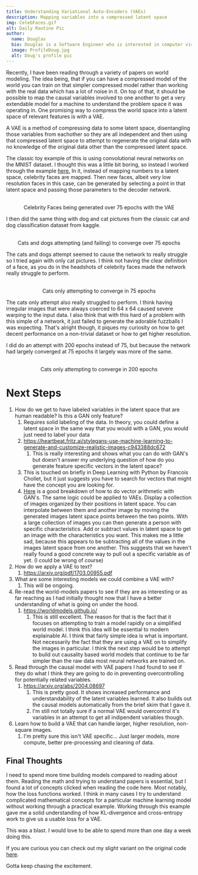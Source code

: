 ```yaml
---
title: Understanding Variational Auto-Encoders (VAEs)
description: Mapping variables into a compressed latent space
img: CelebFaces.gif
alt: Daily Routine Pic
author:
  name: Douglas
  bio: Douglas is a Software Engineer who is interested in computer vision and our quest for strong AI. He also is constantly looking for ways to push the envelope of his personal mental and physical fitness.
  image: ProfileDoug.jpg
  alt: Doug's profile pic
---
```


Recently, I have been reading through a variety of papers on world modeling. The idea being, that if you can have a compressed model of the world you can train on that simpler compressed model rather than working with the real data which has a lot of noise in it. On top of that, it should be possible to map the causal variables involved to one another to get a very extendable model for a machine to understand the problem space it was operating in. One promising way to compress the world space into a latent space of relevant features is with a VAE.

A VAE is a method of compressing data to some latent space, disentangling those variables from eachother so they are all independent and then using that compressed latent space to attempt to regenerate the original data with no knowledge of the original data other than the compressed latent space. 

The classic toy example of this is using convolutional neural networks on the MNIST dataset. I thought this was a little bit boring, so instead I worked through the example [here.](https://debuggercafe.com/generating-fictional-celebrity-faces-using-convolutional-variational-autoencoder-and-pytorch/) In it, instead of mapping numbers to a latent space, celebrity faces are mapped. Then new faces, albeit very low resolution faces in this case, can be generated by selecting a point in that latent space and passing those parameters to the decoder network.

<p align="center">
<v-image src="/CelebFaces.gif" alt="Celebrity Face convergance"></v-image>
<br/>
Celebrity Faces being generated over 75 epochs with the VAE
</p>

I then did the same thing with dog and cat pictures from the classic cat and dog classification dataset from kaggle.

<p align="center">
<v-image src="/gen_catsNDogs.gif" alt="Cats and Dogs convergance"></v-image>
<br/>
Cats and dogs attempting (and failing) to converge over 75 epochs
</p>

The cats and dogs attempt seemed to cause the network to really struggle so I tried again with only cat pictures. I think not having the clear definition of a face, as you do in the headshots of celebrity faces made the network really struggle to perform.

<p align="center">
<v-image src="/gen_cats75Epochs.gif" alt="Cats only convergance"></v-image>
<br/>
Cats only attempting to converge in 75 epochs
</p>

The cats only attempt also really struggled to perform. I think having irregular images that were always coerced to 64 x 64 caused severe warping to the input data. I also think that with this hard of a problem with this simple of a network, it just failed to generate the adorable fuzzballs I was expecting. That's alright though, it piques my curiosity on how to get decent performance on a non-trivial dataset or how to get higher resolution.

I did do an attempt with 200 epochs instead of 75, but because the network had largely converged at 75 epochs it largely was more of the same.

<p align="center">
    <v-image src="/gen_cats200Epochs.gif" alt="Cats only convergance 200 epochs" style="width: 30vw"></v-image>
    <v-image src="/gen_cats200EpochLoss.jpg" alt="Cats only convergance 200 epoch loss" style="width: 30vw"></v-image>
<br/>
Cats only attempting to converge in 200 epochs
</p>


# Next Steps

1. How do we get to have labeled variables in the latent space that are human readable? Is this a GAN only feature?
    1. Requires solid labeling of the data. In theory, you could define a latent space in the same way that you would with a GAN, you would just need to label your data 
    1. https://heartbeat.fritz.ai/stylegans-use-machine-learning-to-generate-and-customize-realistic-images-c943388dc672
        1. This is really interesting and shows what you can do with GAN's but doesn't answer my underlying question of how do you generate feature specific vectors in the latent space?
    1. This is touched on briefly in Deep Learning with Python by Francois Chollet, but it just suggests you have to search for vectors that might have the concept you are looking for.
    1. [Here](https://machinelearningmastery.com/how-to-interpolate-and-perform-vector-arithmetic-with-faces-using-a-generative-adversarial-network/) is a good breakdown of how to do vector arithmetic with GAN's. The same logic could be applied to VAEs. Display a collection of images organized by their positions in latent space. You can interpolate between them and another image by moving the generated images latent space points between the two points. With a large collection of images you can then generate a person with specific characteristics. Add or subtract values in latent space to get an image with the characteristics you want. This makes me a little sad, because this appears to be subtracting all of the values in the images latent space from one another. This suggests that we haven't really found a good concrete way to pull out a specific variable as of yet. (I could be wrong of course)
1. How do we apply a VAE to text?
    1. https://arxiv.org/pdf/1703.00955.pdf
1. What are some interesting models we could combine a VAE with?
    1. This will be ongoing.
1. Re-read the world-models papers to see if they are as interesting or as far reaching as I had initially thought now that I have a better understanding of what is going on under the hood.
    1. https://worldmodels.github.io/
        1. This is still excellent. The reason for that is the fact that it focuses on attempting to train a model rapidly on a simplified world model. I think this idea will be essential to modern explainable AI. I think that fairly simple idea is what is important. Not necessarily the fact that they are using a VAE on to simplify the images in particular. I think the next step would be to attempt to build out causality based world models that continue to be far simpler than the raw data most neural networks are trained on.
1. Read through the causal model with VAE papers I had found to see if they do what I think they are going to do in preventing overcontrolling for potentially related variables.
    1. https://arxiv.org/abs/2004.08697
        1. This is pretty good. It shows increased performance and understandability of the latent variables learned. It also builds out the causal models automatically from the brief skim that I gave it.
        1. I'm still not totally sure if a normal VAE would overcontrol it's variables in an attempt to get all indipendent variables though.
1. Learn how to build a VAE that can handle larger, higher resolution, non-square images.
    1. I'm pretty sure this isn't VAE specific... Just larger models, more compute, better pre-processing and cleaning of data.

## Final Thoughts

I need to spend more time building models compared to reading about them. Reading the math and trying to understand papers is essential, but I found a lot of concepts clicked when reading the code here. Most notably, how the loss functions worked. I think in many cases I try to understand complicated mathematical concepts for a particular machine learning model without working through a practical example. Working through this example gave me a solid understanding of how KL-divergence and cross-entropy work to give us a usable loss for a VAE.

This was a blast. I would love to be able to spend more than one day a week doing this.

If you are curious you can check out my slight variant on the original code [here](https://github.com/dschonholtz/FaceVAE).

Gotta keep chasing the excitement.

